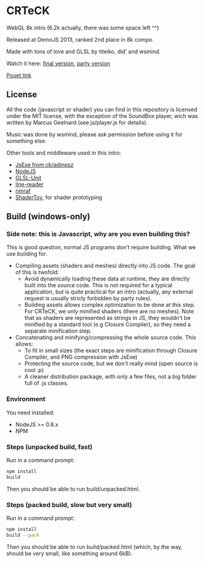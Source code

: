 CRTeCK
======

WebGL 8k intro (6.2k actually, there was some space left ^^)

Released at DemoJS 2013, ranked 2nd place in 8k compo.

Made with tons of love and GLSL by titeiko, did' and wsmind.

Watch it here: [final version](http://wsmind.github.io/crteck/release-final/crteck-final.html), [party version](http://wsmind.github.io/crteck/release/crteck.html)

[Pouet link](http://www.pouet.net/prod.php?which=61510)

License
-------

All the code (javascript or shader) you can find in this repository is licensed under the MIT license, with the exception of the SoundBox player, wich was written
by Marcus Geelnard (see js/player.js for details).

Music was done by wsmind, please ask permission before using it for something else.

Other tools and middleware used in this intro:
 * [JsExe from cb/adinpsz](http://www.pouet.net/prod.php?which=59298)
 * [NodeJS](http://nodejs.org/)
 * [GLSL-Unit](http://code.google.com/p/glsl-unit/)
 * [line-reader](https://github.com/nickewing/line-reader)
 * [rimraf](https://github.com/isaacs/rimraf/)
 * [ShaderToy](https://www.shadertoy.com/), for shader prototyping

Build (windows-only)
--------------------

### Side note: this is Javascript, why are you even building this?

This is good question, normal JS programs don't require building. What we use building for:
 * Compiling assets (shaders and meshes) directly into JS code. The goal of this is twofold:
   * Avoid dynamically loading these data at runtime, they are directly built into the source code. This is not required for a typical
     application, but is quite practical for an intro (actually, any external request is usually stricly forbidden by party rules).
   * Building assets allows complex optimization to be done at this step. For CRTeCK, we only minified shaders (there are no meshes). Note
     that as shaders are represented as strings in JS, they wouldn't be minified by a standard tool (e.g Closure Compiler), so they
	 need a separate minification step.
 * Concatenating and minifying/compressing the whole source code. This allows:
   * To fit in small sizes (the exact steps are minification through Closure Compiler, and PNG compression with JsExe)
   * Protecting the source code, but we don't really mind (open source is cool :p)
   * A cleaner distribution package, with only a few files, not a big folder full of .js classes.

### Environment

You need installed:
 * NodeJS >= 0.8.x
 * NPM

### Steps (unpacked build, fast)

Run in a command prompt:
```sh
npm install
build
```

Then you should be able to run build/unpacked.html.

### Steps (packed build, slow but very small)

Run in a command prompt:
```sh
npm install
build --pack
```

Then you should be able to run build/packed.html (which, by the way, should be very small, like something around 6kB).
